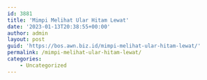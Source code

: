 ```yaml
---
id: 3881
title: 'Mimpi Melihat Ular Hitam Lewat'
date: '2023-01-13T20:38:55+00:00'
author: admin
layout: post
guid: 'https://bos.awn.biz.id/mimpi-melihat-ular-hitam-lewat/'
permalink: /mimpi-melihat-ular-hitam-lewat/
categories:
    - Uncategorized
---
```


